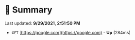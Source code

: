 # 📖 Summary
Last updated: **9/29/2021, 2:51:50 PM**

- `GET` [https://google.com](https://google.com) - **Up** (284ms)
